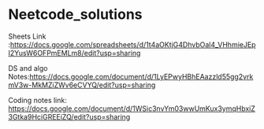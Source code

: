 # Neetcode_solutions

Sheets Link :https://docs.google.com/spreadsheets/d/1t4aOKtjG4DhvbOal4_VHhmieJEpI2YusW6OFPmEMLm8/edit?usp=sharing

DS and algo Notes:https://docs.google.com/document/d/1LyEPwyHBhEAazzld55gg2vrkmV3w-MkMZiZWv6eCVYQ/edit?usp=sharing

Coding notes link: https://docs.google.com/document/d/1WSic3nvYm03wwUmKux3ymqHbxiZ3Gtka9HciGREEiZQ/edit?usp=sharing
